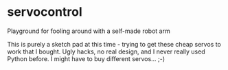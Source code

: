 # servocontrol

Playground for fooling around with a self-made robot arm

This is purely a sketch pad at this time - trying to get these cheap servos to work that I bought. Ugly hacks, no real design, and I never really used Python before.
I might have to buy different servos... ;-)